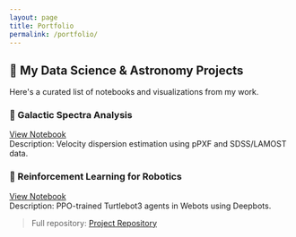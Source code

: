 ```yaml
---
layout: page
title: Portfolio
permalink: /portfolio/
---
```


## 📂 My Data Science & Astronomy Projects

Here's a curated list of notebooks and visualizations from my work.

### 🔬 Galactic Spectra Analysis
[View Notebook](./notebooks/test)  
Description: Velocity dispersion estimation using pPXF and SDSS/LAMOST data.

### 🤖 Reinforcement Learning for Robotics
[View Notebook](https://github.com/yourusername/yourrepo/blob/main/MultiRobotRL.ipynb)  
Description: PPO-trained Turtlebot3 agents in Webots using Deepbots.

<!-- Add more projects here -->

> Full repository: [Project Repository](https://github.com/yourusername/yourrepo)
